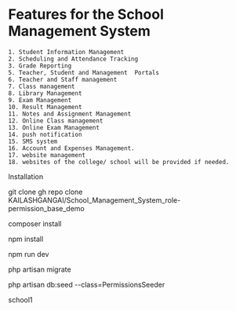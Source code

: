 <h1>Features for the  School Management System </h1>

    1. Student Information Management
    2. Scheduling and Attendance Tracking
    3. Grade Reporting
    5. Teacher, Student and Management  Portals
    6. Teacher and Staff management
    7. Class management
    8. Library Management 
    9. Exam Management 
    10. Result Management 
    11. Notes and Assignment Management 
    12. Online Class management 
    13. Online Exam Management 
    14. push notification 
    15. SMS system 
    16. Account and Expenses Management. 
    17. website management
    18. websites of the college/ school will be provided if needed. 
    

Installation

git clone gh repo clone KAILASHGANGAI/School_Management_System_role-permission_base_demo

composer install

npm install

npm run dev

php artisan migrate 

php artisan db:seed --class=PermissionsSeeder


school1 


